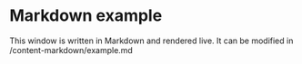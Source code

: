 # Markdown example

This window is written in Markdown and rendered live. It can be modified in /content-markdown/example.md